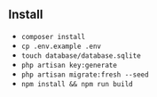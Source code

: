 ## Install

- `composer install`
- `cp .env.example .env`
- `touch database/database.sqlite`
- `php artisan key:generate`
- `php artisan migrate:fresh --seed`
- `npm install && npm run build`